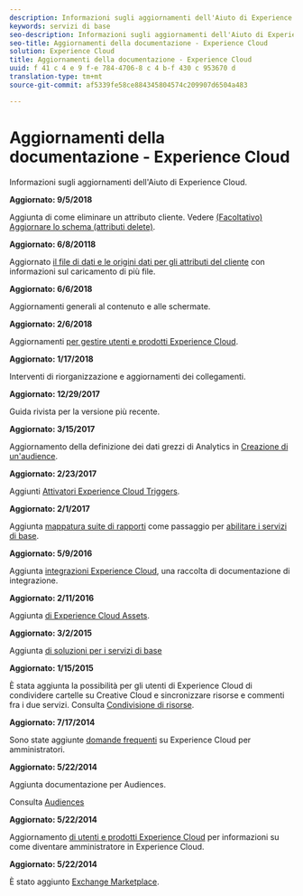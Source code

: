 ```yaml
---
description: Informazioni sugli aggiornamenti dell'Aiuto di Experience Cloud.
keywords: servizi di base
seo-description: Informazioni sugli aggiornamenti dell'Aiuto di Experience Cloud.
seo-title: Aggiornamenti della documentazione - Experience Cloud
solution: Experience Cloud
title: Aggiornamenti della documentazione - Experience Cloud
uuid: f 41 c 4 e 9 f-e 784-4706-8 c 4 b-f 430 c 953670 d
translation-type: tm+mt
source-git-commit: af5339fe58ce884345804574c209907d6504a483

---
```



# Aggiornamenti della documentazione - Experience Cloud

Informazioni sugli aggiornamenti dell&#39;Aiuto di Experience Cloud.

**Aggiornato: 9/5/2018**

Aggiunta di come eliminare un attributo cliente. Vedere [(Facoltativo) Aggiornare lo schema (attributi delete)](attributes/t-crs-usecase.md#task_6568898BB7C44A42ABFB86532B89063C).

**Aggiornato: 6/8/20118**

Aggiornato [il file di dati e le origini dati per gli attributi del cliente](attributes/crs-data-file.md#concept_DE908F362DF24172BFEF48E1797DAF19) con informazioni sul caricamento di più file.

**Aggiornato: 6/6/2018**

Aggiornamenti generali al contenuto e alle schermate.

**Aggiornato: 2/6/2018**

Aggiornamenti [per gestire utenti e prodotti Experience Cloud](admin-getting-started/admin-getting-started.md#topic_3FCB4099640647E3B2411ADBFCE81909).

**Aggiornato: 1/17/2018**

Interventi di riorganizzazione e aggiornamenti dei collegamenti.

**Aggiornato: 12/29/2017**

Guida rivista per la versione più recente.

**Aggiornato: 3/15/2017**

Aggiornamento della definizione dei dati grezzi di Analytics in [Creazione di un&#39;audience](audience-library/t-audience-create.md#task_37F407F58BF9459493BB8E968CDFE737).

**Aggiornato: 2/23/2017**

Aggiunti [Attivatori Experience Cloud Triggers](activation/triggers.md#concept_887B30241B3E4DB0A2553B2996E2D4FB).

**Aggiornato: 2/1/2017**

Aggiunta [mappatura suite di rapporti](core-services/core-services.md#concept_apg_zq2_rw) come passaggio per [abilitare i servizi di base](core-services/core-services.md#concept_07ED1D5C64234E77976E6D572E78FB9C).

**Aggiornato: 5/9/2016**

Aggiunta [integrazioni Experience Cloud](marketing-cloud-integrations.md#concept_9E6D3E37D1E3452E8CCCFA92AF034F90), una raccolta di documentazione di integrazione.

**Aggiornato: 2/11/2016**

Aggiunta [di Experience Cloud Assets](experience-cloud-assets/experience-cloud-assets.md#concept_DDA5224C907D4A4F817D795DA0ED64D0).

**Aggiornato: 3/2/2015**

Aggiunta [di soluzioni per i servizi di base](core-services/core-services.md#concept_07ED1D5C64234E77976E6D572E78FB9C)

**Aggiornato: 1/15/2015**

È stata aggiunta la possibilità per gli utenti di Experience Cloud di condividere cartelle su Creative Cloud e sincronizzare risorse e commenti fra i due servizi. Consulta  [Condivisione di risorse](experience-cloud-assets/creative-cloud.md#concept_3E5A34C3459047D5965F900788A9BA68).

**Aggiornato: 7/17/2014**

Sono state aggiunte [domande frequenti](admin-getting-started/faq.md#concept_13219B4E51784577B6FF78AAA203DE91) su Experience Cloud per amministratori.

**Aggiornato: 5/22/2014**

Aggiunta documentazione per Audiences.

Consulta [Audiences](audience-library/audience-library.md#topic_679810123CAA4E0CA4FA3417FB0100C7)

**Aggiornato: 5/22/2014**

Aggiornamento [di utenti e prodotti Experience Cloud](admin-getting-started/admin-getting-started.md#topic_3FCB4099640647E3B2411ADBFCE81909) per informazioni su come diventare amministratore in Experience Cloud.

**Aggiornato: 5/22/2014**

È stato aggiunto [Exchange Marketplace](exchange.md#concept_E07F16F070544B82B56527A845C41D59).
